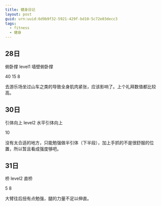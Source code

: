 ```yaml
---
title: 健身日记
layout: post
guid: urn:uuid:6d9b9f32-5921-429f-bd10-5c72e03decc3
tags: 
  - fitness
  - 健身
---
```


28日
-----

俯卧撑 level1 墙壁俯卧撑

40 15 8

去游乐场坐过山车之类的导致全身肌肉紧张，应该影响了。上个礼拜数值都比较高。

30日
-----

引体向上 level2 水平引体向上

10

没有太合适的地方，只能勉强做半引体（下半段），加上手抓的不是很舒服的位置，所以暂且看成强度够吧。

31日
-----

桥 level2 直桥

5 8

大臂往后扭有点勉强，腿的力量不足以伸直。

